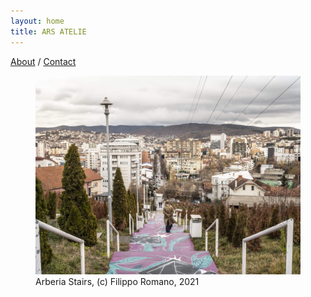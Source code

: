 ```yaml
---
layout: home
title: ARS ATELIE
---
```


[About](about) / [Contact](contact)

<figure>
  <img src="images/arberia-stairs-2021.jpg" alt="Arberia Stairs">
  <figcaption>Arberia Stairs, (c) Filippo Romano, 2021</figcaption>
</figure>